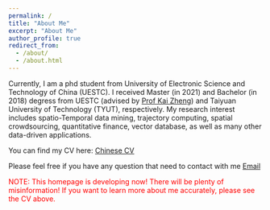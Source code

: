 ```yaml
---
permalink: /
title: "About Me"
excerpt: "About Me"
author_profile: true
redirect_from: 
  - /about/
  - /about.html
---
```


Currently, I am a phd student from University of Electronic Science and Technology of China (UESTC). I received Master (in 2021) and Bachelor (in 2018) degress from UESTC (advised by [Prof Kai Zheng](http://zheng-kai.com)) and Taiyuan University of Technology (TYUT), respectively. 
My research interest includes spatio-Temporal data mining, trajectory computing, spatial crowdsourcing, quantitative finance, vector database, as well as many other data-driven applications. 

You can find my CV here: [Chinese CV](https://github.com/LIWEIDENG0830/liweideng.github.io/tree/master/assets/LiweiDeng_CV_0807.pdf)

Please feel free if you have any question that need to contact with me [Email](denglw0830@gmail.com)

<font color="red"> NOTE: This homepage is developing now! There will be plenty of misinformation! If you want to learn more about me accurately, please see the CV above. </font>

